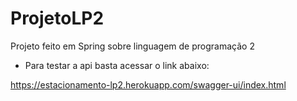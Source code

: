 # ProjetoLP2
Projeto feito em Spring sobre linguagem de programação 2

- Para testar a api basta acessar o link abaixo:

<https://estacionamento-lp2.herokuapp.com/swagger-ui/index.html>
